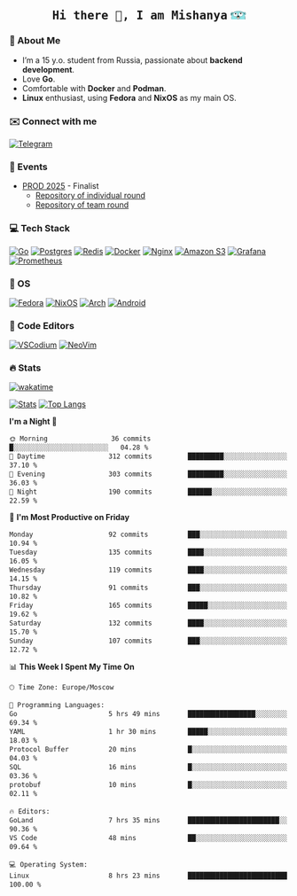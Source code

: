 <h2 align='center'><samp><strong>Hi there 👋, I am Mishanya</strong></samp> <img height="15px" src="./assets/gopher-header.png"></h2>

### 🚀 About Me

- I’m a 15 y.o. student from Russia, passionate about **backend development**.
- Love **Go**.
- Comfortable with **Docker** and **Podman**.
- **Linux** enthusiast, using **Fedora** and **NixOS** as my main OS.

### ✉️ Connect with me

[![Telegram](https://img.shields.io/badge/Telegram-2CA5E0?style=for-the-badge&logo=telegram&logoColor=white)](https://t.me/misshanya7)

### 📅 Events

- [PROD 2025](https://prodcontest.ru) - Finalist
  - [Repository of individual round](https://github.com/misshanya/PROD2025-final-individual)
  - [Repository of team round](https://github.com/Central-University-IT-prod/2025-final-command-team-32-prod-final-team/)

### 💻 Tech Stack

[![Go](https://img.shields.io/badge/Go-%2300ADD8.svg?style=for-the-badge&logo=go&logoColor=white)](#)
[![Postgres](https://img.shields.io/badge/Postgres-%23316192.svg?style=for-the-badge&logo=postgresql&logoColor=white)](#)
[![Redis](https://img.shields.io/badge/redis-%23DD0031.svg?style=for-the-badge&logo=redis&logoColor=white)](#)
[![Docker](https://img.shields.io/badge/Docker-2496ED?style=for-the-badge&logo=docker&logoColor=fff)](#)
[![Nginx](https://img.shields.io/badge/nginx-%23009639.svg?style=for-the-badge&logo=nginx&logoColor=white)](#)
[![Amazon S3](https://img.shields.io/badge/Amazon%20S3-FF9900?style=for-the-badge&logo=amazons3&logoColor=white)](#)
[![Grafana](https://img.shields.io/badge/Grafana-F2F4F9?style=for-the-badge&logo=grafana&logoColor=orange&labelColor=F2F4F9)](#)
[![Prometheus](https://img.shields.io/badge/Prometheus-000000?style=for-the-badge&logo=prometheus&labelColor=000000)](#)

### 🐧 OS

[![Fedora](https://img.shields.io/badge/Fedora-51A2DA?style=for-the-badge&logo=fedora&logoColor=fff)](#)
[![NixOS](https://img.shields.io/badge/NixOS-5277C3?style=for-the-badge&logo=nixos&logoColor=white)](#)
[![Arch](https://img.shields.io/badge/Arch%20Linux-1793D1?logo=arch-linux&logoColor=fff&style=for-the-badge)](#)
[![Android](https://img.shields.io/badge/Android-3DDC84?style=for-the-badge&logo=android&logoColor=white)](#)

### 📝 Code Editors

[![VSCodium](https://img.shields.io/badge/VSCodium-2F80ED?style=for-the-badge&logo=vscodium&logoColor=fff)](#)
[![NeoVim](https://img.shields.io/badge/NeoVim-%2357A143.svg?&style=for-the-badge&logo=neovim&logoColor=white)](#)

### 🔥 Stats

[![wakatime](https://wakatime.com/badge/user/6c2e820c-673b-4690-9190-7b15c368b37f.svg?style=for-the-badge)](https://wakatime.com/@misshanya)

[![Stats](https://github-readme-stats.vercel.app/api?username=misshanya&show_icons=true&theme=dracula)](#)
[![Top Langs](https://github-readme-stats.vercel.app/api/top-langs/?username=misshanya&layout=compact&theme=dracula)](#)

<!--START_SECTION:waka-->
**I'm a Night 🦉** 

```text
🌞 Morning                36 commits          █░░░░░░░░░░░░░░░░░░░░░░░░   04.28 % 
🌆 Daytime                312 commits         █████████░░░░░░░░░░░░░░░░   37.10 % 
🌃 Evening                303 commits         █████████░░░░░░░░░░░░░░░░   36.03 % 
🌙 Night                  190 commits         ██████░░░░░░░░░░░░░░░░░░░   22.59 % 
```
📅 **I'm Most Productive on Friday** 

```text
Monday                   92 commits          ███░░░░░░░░░░░░░░░░░░░░░░   10.94 % 
Tuesday                  135 commits         ████░░░░░░░░░░░░░░░░░░░░░   16.05 % 
Wednesday                119 commits         ████░░░░░░░░░░░░░░░░░░░░░   14.15 % 
Thursday                 91 commits          ███░░░░░░░░░░░░░░░░░░░░░░   10.82 % 
Friday                   165 commits         █████░░░░░░░░░░░░░░░░░░░░   19.62 % 
Saturday                 132 commits         ████░░░░░░░░░░░░░░░░░░░░░   15.70 % 
Sunday                   107 commits         ███░░░░░░░░░░░░░░░░░░░░░░   12.72 % 
```


📊 **This Week I Spent My Time On** 

```text
🕑︎ Time Zone: Europe/Moscow

💬 Programming Languages: 
Go                       5 hrs 49 mins       █████████████████░░░░░░░░   69.34 % 
YAML                     1 hr 30 mins        █████░░░░░░░░░░░░░░░░░░░░   18.03 % 
Protocol Buffer          20 mins             █░░░░░░░░░░░░░░░░░░░░░░░░   04.03 % 
SQL                      16 mins             █░░░░░░░░░░░░░░░░░░░░░░░░   03.36 % 
protobuf                 10 mins             █░░░░░░░░░░░░░░░░░░░░░░░░   02.11 % 

🔥 Editors: 
GoLand                   7 hrs 35 mins       ███████████████████████░░   90.36 % 
VS Code                  48 mins             ██░░░░░░░░░░░░░░░░░░░░░░░   09.64 % 

💻 Operating System: 
Linux                    8 hrs 23 mins       █████████████████████████   100.00 % 
```


<!--END_SECTION:waka-->
